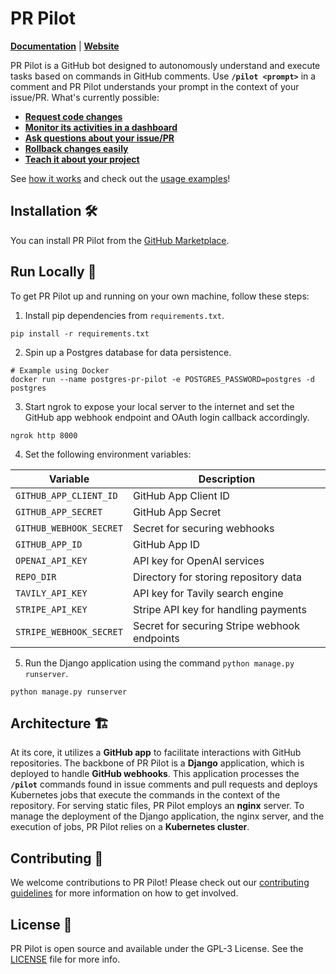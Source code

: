 # PR Pilot

**[Documentation](https://docs.pr-pilot.ai)** | **[Website](https://www.pr-pilot.ai)** 

PR Pilot is a GitHub bot designed to autonomously understand and execute tasks based on commands in GitHub comments.
Use **`/pilot <prompt>`** in a comment and PR Pilot understands your prompt in the context of your issue/PR. 
What's currently possible:

* [**Request code changes**](https://docs.pr-pilot.ai/how_it_works.html#collaborate)
* [**Monitor its activities in a dashboard**](https://docs.pr-pilot.ai/how_it_works.html#monitor)
* [**Ask questions about your issue/PR**](https://docs.pr-pilot.ai/how_it_works.html#have-a-conversation)
* [**Rollback changes easily**](https://docs.pr-pilot.ai/how_it_works.html#rollback)
* [**Teach it about your project**](https://docs.pr-pilot.ai/how_it_works.html#teach)

See [how it works](https://docs.pr-pilot.ai/how_it_works.html) and check out the [usage examples](https://docs.pr-pilot.ai/how_it_works.html)!

## Installation 🛠️

You can install PR Pilot from the [GitHub Marketplace](https://github.com/marketplace/pr-pilot-ai).

## Run Locally 🚀

To get PR Pilot up and running on your own machine, follow these steps:

1. Install pip dependencies from `requirements.txt`.
```shell
pip install -r requirements.txt
```
2. Spin up a Postgres database for data persistence.
```shell
# Example using Docker
docker run --name postgres-pr-pilot -e POSTGRES_PASSWORD=postgres -d postgres
```
3. Start ngrok to expose your local server to the internet and set the GitHub app webhook endpoint and OAuth login callback accordingly.
```shell
ngrok http 8000
```
4. Set the following environment variables:

| Variable                | Description                                   |
|-------------------------|-----------------------------------------------|
| `GITHUB_APP_CLIENT_ID`  | GitHub App Client ID                          |
| `GITHUB_APP_SECRET`     | GitHub App Secret                             |
| `GITHUB_WEBHOOK_SECRET` | Secret for securing webhooks                  |
| `GITHUB_APP_ID`         | GitHub App ID                                 |
| `OPENAI_API_KEY`        | API key for OpenAI services                   |
| `REPO_DIR`              | Directory for storing repository data         |
| `TAVILY_API_KEY`        | API key for Tavily search engine              |
| `STRIPE_API_KEY`        | Stripe API key for handling payments          |
| `STRIPE_WEBHOOK_SECRET` | Secret for securing Stripe webhook endpoints  |

5. Run the Django application using the command `python manage.py runserver`.
```shell
python manage.py runserver
```


## Architecture 🏗️

At its core, it utilizes a **GitHub app** to facilitate interactions with GitHub repositories. 
The backbone of PR Pilot is a **Django** application, which is deployed to handle **GitHub webhooks**. 
This application processes the **`/pilot`** commands found in issue comments and pull requests and deploys Kubernetes jobs that 
execute the commands in the context of the repository.
For serving static files, PR Pilot employs an **nginx** server. To manage the deployment of the Django application, the 
nginx server, and the execution of jobs, PR Pilot relies on a **Kubernetes cluster**.


## Contributing 🤝

We welcome contributions to PR Pilot! Please check out our [contributing guidelines](CONTRIBUTING.md) for more information on how to get involved.

## License 📄

PR Pilot is open source and available under the GPL-3 License. See the [LICENSE](LICENSE) file for more info.
